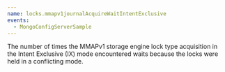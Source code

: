 ```yaml
---
name: locks.mmapv1journalAcquireWaitIntentExclusive
events:
  - MongoConfigServerSample
---
```


The number of times the MMAPv1 storage engine lock type acquisition in the Intent Exclusive (IX) mode encountered waits because the locks were held in a conflicting mode.